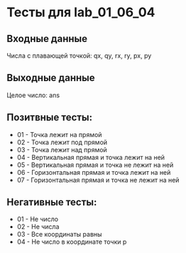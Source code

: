 # Тесты для lab_01_06_04
## Входные данные
Числа с плавающей точкой: qx, qy, rx, ry, px, py

## Выходные данные
Целое число: ans  

## Позитвные тесты:
- 01 - Точка лежит на прямой
- 02 - Точка лежит под прямой
- 03 - Точка лежит над прямой
- 04 - Вертикальная прямая и точка лежит на ней
- 05 - Вертикальная прямая и точка не лежит на ней
- 06 - Горизонтальная прямая и точка лежит на ней
- 07 - Горизонтальная прямая и точка не лежит на ней
## Негативные тесты:
- 01 - Не число
- 02 - Не числа
- 03 - Все координаты равны
- 04 - Не число в координате точки p
